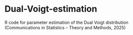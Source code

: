 # Dual-Voigt-estimation
R code for parameter estimation of the Dual Voigt distribution (Communications in Statistics – Theory and Methods, 2025)
